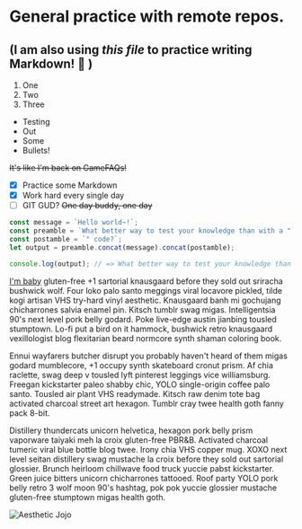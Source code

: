 # General practice with remote repos.

## (I am also using _this file_ to practice writing **Markdown**! :triumph: )

1. One
1. Two
1. Three

- Testing
- Out
- Some
- Bullets!

~~It's like I'm back on GameFAQs!~~

- [x] Practice some Markdown
- [x] Work hard every single day
- [ ] GIT GUD? ~~One day buddy, one day~~

```javascript
const message = `Hello world~!`;
const preamble = `What better way to test your knowledge than with a "`;
const postamble = `" code?`;
let output = preamble.concat(message).concat(postamble);

console.log(output); // => What better way to test your knowledge than with a "Hello world~!" code?
```

[I'm baby](https://hipsum.co/?paras=3&type=hipster-centric&start-with-lorem=1) gluten-free +1 sartorial knausgaard before they sold out sriracha bushwick wolf. Four loko palo santo meggings viral locavore pickled, tilde kogi artisan VHS try-hard vinyl aesthetic. Knausgaard banh mi gochujang chicharrones salvia enamel pin. Kitsch tumblr swag migas. Intelligentsia 90's next level pork belly godard. Poke live-edge austin jianbing tousled stumptown. Lo-fi put a bird on it hammock, bushwick retro knausgaard vexillologist blog flexitarian beard normcore synth shaman coloring book.

Ennui wayfarers butcher disrupt you probably haven't heard of them migas godard mumblecore, +1 occupy synth skateboard cronut prism. Af chia raclette, swag deep v tousled lyft pinterest leggings vice williamsburg. Freegan kickstarter paleo shabby chic, YOLO single-origin coffee palo santo. Tousled air plant VHS readymade. Kitsch raw denim tote bag activated charcoal street art hexagon. Tumblr cray twee health goth fanny pack 8-bit.

Distillery thundercats unicorn helvetica, hexagon pork belly prism vaporware taiyaki meh la croix gluten-free PBR&B. Activated charcoal tumeric viral blue bottle blog twee. Irony chia VHS copper mug. XOXO next level seitan distillery swag mustache la croix before they sold out sartorial glossier. Brunch heirloom chillwave food truck yuccie pabst kickstarter. Green juice bitters unicorn chicharrones tattooed. Roof party YOLO pork belly retro 3 wolf moon 90's hashtag, pok pok yuccie glossier mustache gluten-free stumptown migas health goth.

![Aesthetic Jojo](https://imgur.com/JXkbMat.gif)
